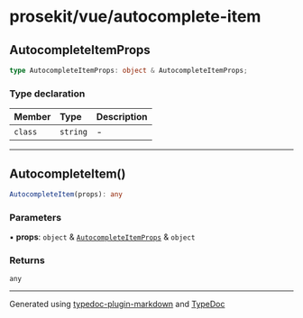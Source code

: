 # prosekit/vue/autocomplete-item

<a id="autocompleteitemprops" name="autocompleteitemprops"></a>

## AutocompleteItemProps

```ts
type AutocompleteItemProps: object & AutocompleteItemProps;
```

### Type declaration

| Member | Type | Description |
| :------ | :------ | :------ |
| `class` | `string` | - |

***

<a id="autocompleteitem" name="autocompleteitem"></a>

## AutocompleteItem()

```ts
AutocompleteItem(props): any
```

### Parameters

▪ **props**: `object` & [`AutocompleteItemProps`](../lit/autocomplete-item.md#autocompleteitemprops) & `object`

### Returns

`any`

***

Generated using [typedoc-plugin-markdown](https://www.npmjs.com/package/typedoc-plugin-markdown) and [TypeDoc](https://typedoc.org/)
